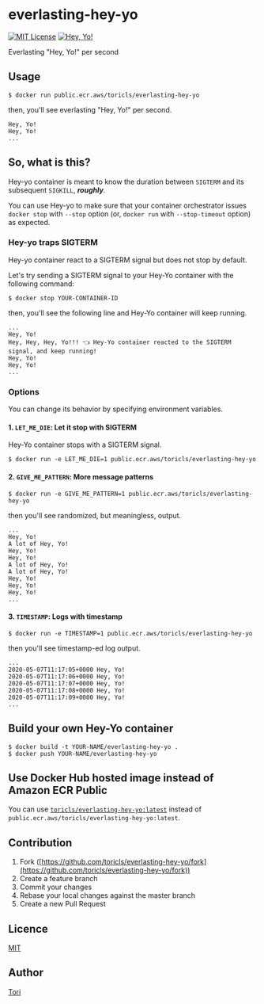 # everlasting-hey-yo

[![MIT License](https://img.shields.io/badge/license-MIT-blue.svg?style=flat-square)][license]
[![Hey, Yo!](https://img.shields.io/badge/Hey-Yo!-orange.svg?style=flat-square)][hey-yo]

[license]: https://github.com/toricls/everlasting-hey-yo/blob/master/LICENSE
[hey-yo]: https://github.com/topics/hey-yo
Everlasting "Hey, Yo!" per second

## Usage

```shell
$ docker run public.ecr.aws/toricls/everlasting-hey-yo
```

then, you'll see everlasting "Hey, Yo!" per second.

```shell
Hey, Yo!
Hey, Yo!
...
```

## So, what is this?

Hey-yo container is meant to know the duration between `SIGTERM` and its subsequent `SIGKILL`, _**roughly**_.

You can use Hey-yo to make sure that your container orchestrator issues `docker stop` with `--stop` option (or, `docker run` with `--stop-timeout` option) as expected.

### Hey-yo traps SIGTERM

Hey-yo container react to a SIGTERM signal but does not stop by default.

Let's try sending a SIGTERM signal to your Hey-Yo container with the following command:

```shell
$ docker stop YOUR-CONTAINER-ID
```

then, you'll see the following line and Hey-Yo container will keep running.

```shell
...
Hey, Yo!
Hey, Hey, Hey, Yo!!! 👈 Hey-Yo container reacted to the SIGTERM signal, and keep running!
Hey, Yo!
Hey, Yo!
...
```

### Options

You can change its behavior by specifying environment variables.

#### 1. `LET_ME_DIE`: Let it stop with SIGTERM

Hey-Yo container stops with a SIGTERM signal.

```shell
$ docker run -e LET_ME_DIE=1 public.ecr.aws/toricls/everlasting-hey-yo
```

#### 2. `GIVE_ME_PATTERN`: More message patterns

```shell
$ docker run -e GIVE_ME_PATTERN=1 public.ecr.aws/toricls/everlasting-hey-yo
```

then you'll see randomized, but meaningless, output.

```shell
...
Hey, Yo!
A lot of Hey, Yo!
Hey, Yo!
Hey, Yo!
A lot of Hey, Yo!
A lot of Hey, Yo!
Hey, Yo!
Hey, Yo!
Hey, Yo!
...
```

#### 3. `TIMESTAMP`: Logs with timestamp

```shell
$ docker run -e TIMESTAMP=1 public.ecr.aws/toricls/everlasting-hey-yo
```

then you'll see timestamp-ed log output.

```shell
...
2020-05-07T11:17:05+0000 Hey, Yo!
2020-05-07T11:17:06+0000 Hey, Yo!
2020-05-07T11:17:07+0000 Hey, Yo!
2020-05-07T11:17:08+0000 Hey, Yo!
2020-05-07T11:17:09+0000 Hey, Yo!
...
```

## Build your own Hey-Yo container

```shell
$ docker build -t YOUR-NAME/everlasting-hey-yo .
$ docker push YOUR-NAME/everlasting-hey-yo
```

## Use Docker Hub hosted image instead of Amazon ECR Public

You can use [`toricls/everlasting-hey-yo:latest`](https://hub.docker.com/r/toricls/everlasting-hey-yo) instead of `public.ecr.aws/toricls/everlasting-hey-yo:latest`.

## Contribution

1. Fork ([https://github.com/toricls/everlasting-hey-yo/fork](https://github.com/toricls/everlasting-hey-yo/fork))
1. Create a feature branch
1. Commit your changes
1. Rebase your local changes against the master branch
1. Create a new Pull Request

## Licence

[MIT](LICENSE)

## Author

[Tori](https://github.com/toricls)
